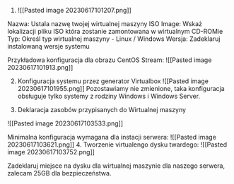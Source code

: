 

1. ![[Pasted image 20230617101207.png]]

Nazwa: Ustala nazwę twojej wirtualnej maszyny
ISO Image: Wskaż lokalizacji pliku ISO która zostanie zamontowana w wirtualnym CD-ROMie
Typ: Określ typ wirtualnej maszyny - Linux / Windows
Wersja: Zadeklaruj instalowaną wersje systemu

Przykładowa konfiguracja dla obrazu CentOS Stream:
![[Pasted image 20230617101913.png]]

2. Konfiguracja systemu przez generator Virtualbox
   ![[Pasted image 20230617101955.png]]
Pozostawiamy nie zmienione, taka konfiguracja obsługuje tylko systemy z rodziny Windows i Windows Server. 

3. Deklaracja zasobów przypisanych do Wirtualnej maszyny

![[Pasted image 20230617103533.png]]

Minimalna konfiguracja wymagana dla instacji serwera:
![[Pasted image 20230617103621.png]]
4. Tworzenie virtualengo dysku twardego:
![[Pasted image 20230617103752.png]]

Zadeklaruj miejsce na dysku dla wirtualnej maszynie dla naszego serwera, zalecam 25GB dla bezpieczeństwa. 